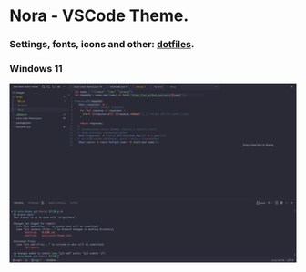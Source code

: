 # Nora - VSCode Theme.
### Settings, fonts, icons and other: [dotfiles](https://github.com/nijatibrahimov/dotfiles-public).

### Windows 11
![image](/images/nora.png)
